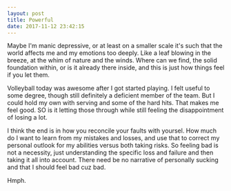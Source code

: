 ```yaml
---
layout: post
title: Powerful
date: 2017-11-12 23:42:15
---
```


Maybe I'm manic depressive, or at least on a smaller scale it's such that the world affects me and my emotions too deeply. 
Like a leaf blowing in the breeze, at the whim of nature and the winds. Where can we find, the solid foundation within, or is it already there inside, and this is just how things feel if you let them. 

Volleyball today was awesome after I got started playing. I felt useful to some degree, though still definitely a deficient member of the team. But I could hold my own with serving and some of the hard hits. 
That makes me feel good. SO is it letting those through while still feeling the disappointment of losing a lot. 

I think the end is in how you reconcile your faults with yoursel. How much do I want to learn from my mistakes and losses, and use that to correct my personal outlook for my abilities versus both taking risks. So feeling bad is not a necessity, just understanding the specific loss and failure and then taking it all into account. There need be no narrative of personally sucking and that I should feel bad cuz bad. 

Hmph.
